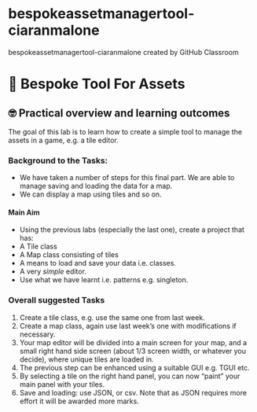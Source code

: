 # bespokeassetmanagertool-ciaranmalone
bespokeassetmanagertool-ciaranmalone created by GitHub Classroom
# :wave: Bespoke Tool For Assets
## :nerd_face: Practical overview and learning outcomes
The goal of this lab is to learn how to create a simple tool to manage the assets in a game, e.g. a tile editor.
### Background to the Tasks:
* We have taken a number of steps for this final part. We are able to manage saving and loading the data for a map.
* We can display a map using tiles and so on.
#### Main Aim
* Using the previous labs (especially the last one), create a project that has:
* A Tile class
* A Map class consisting of tiles
* A means to load and save your data i.e. classes.
* A very *simple* editor.
* Use what we have learnt i.e. patterns e.g. singleton.
### Overall suggested Tasks
1. Create a tile class, e.g. use the same one from last week.
2. Create a map class, again use last week’s one with modifications if necessary.
3. Your map editor will be divided into a main screen for your map, and a small right hand side screen (about 1/3 screen width, or whatever you decide), where unique tiles are loaded in.
4. The previous step can be enhanced using a suitable GUI e.g. TGUI etc.
5. By selecting a tile on the right hand panel, you can now “paint” your main panel with your tiles.
6. Save and loading: use JSON, or csv. Note that as JSON requires more effort it will be awarded more marks.
